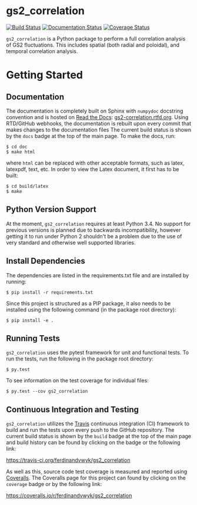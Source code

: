 gs2_correlation
==================

[![Build Status](https://travis-ci.org/ferdinandvanwyk/gs2_correlation.svg?branch=master)](https://travis-ci.org/ferdinandvanwyk/gs2_correlation)
[![Documentation Status](https://readthedocs.org/projects/gs2-correlation/badge/?version=latest)](https://readthedocs.org/projects/gs2-correlation/?badge=latest)
[![Coverage Status](https://coveralls.io/repos/ferdinandvwyk/gs2_correlation/badge.svg)](https://coveralls.io/r/ferdinandvwyk/gs2_correlation)

`gs2_correlation` is a Python package to perform a full correlation analysis of GS2 
fluctuations. This includes spatial (both radial and poloidal), and temporal 
correlation analysis.

Getting Started
===============

Documentation
-------------

The documentation is completely built on Sphinx with `numpydoc` docstring 
convention and is hosted on [Read the Docs](https://readthedocs.org/): 
[gs2-correlation.rtfd.org](http://gs2-correlation.rtfd.org). Using RTD/GitHub 
webhooks, the documentation is rebuilt upon every commit that makes
changes to the documentation files The current build status is shown by the 
`docs` badge at the top of the main page. To make the docs, run:

    $ cd doc
    $ make html

where `html` can be replaced with other acceptable formats, such as latex,
latexpdf, text, etc. In order to view the Latex document, it first has to be 
built:

    $ cd build/latex
    $ make

Python Version Support
----------------------

At the moment, `gs2_correlation` requires at least Python 3.4. No support for 
previous versions is planned due to backwards incompatibility, however getting
it to run under Python 2 shouldn't be a problem due to the use of very standard
and otherwise well supported libraries.

Install Dependencies
--------------------

The dependencies are listed in the requirements.txt file and are installed by
running:

    $ pip install -r requirements.txt

Since this project is structured as a PIP package, it also needs to be installed
using the following command (in the package root directory):

    $ pip install -e .

Running Tests
-------------

`gs2_correlation` uses the pytest framework for unit and functional tests. To 
run the tests, run the following in the package root directory:

    $ py.test
    
To see information on the test coverage for individual files:

    $ py.test --cov gs2_correlation

Continuous Integration and Testing
----------------------------------

`gs2_correlation` utilizes the [Travis](https://travis-ci.org/) continuous 
integration (CI) framework to build and run the tests upon every push to the 
GitHub repository. The current build status is shown by the `build` badge at 
the top of the main page and build history can be found by clicking on the badge 
or the following link: 

https://travis-ci.org/ferdinandvwyk/gs2_correlation

As well as this, source code test coverage is measured and reported using 
[Coveralls](https://coveralls.io/). The Coveralls page for this project can found by clicking on the 
`coverage` badge or by the following link:

https://coveralls.io/r/ferdinandvwyk/gs2_correlation

